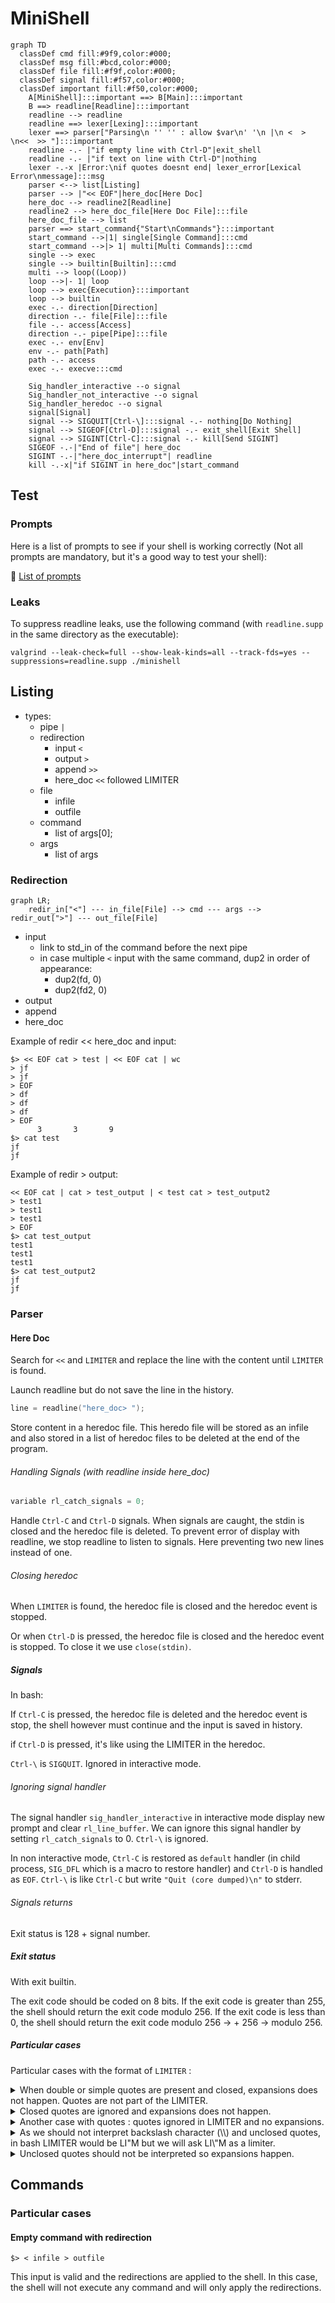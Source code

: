 # MiniShell

```mermaid
graph TD
  classDef cmd fill:#9f9,color:#000;
  classDef msg fill:#bcd,color:#000;
  classDef file fill:#f9f,color:#000;
  classDef signal fill:#f57,color:#000;
  classDef important fill:#f50,color:#000;
    A[MiniShell]:::important ==> B[Main]:::important
    B ==> readline[Readline]:::important
    readline --> readline
    readline ==> lexer[Lexing]:::important
    lexer ==> parser["Parsing\n '' '' : allow $var\n' '\n |\n <  > \n<<  >> "]:::important
    readline -.- |"if empty line with Ctrl-D"|exit_shell
    readline -.- |"if text on line with Ctrl-D"|nothing
    lexer -.-x |Error:\nif quotes doesnt end| lexer_error[Lexical Error\nmessage]:::msg
    parser <--> list[Listing]
    parser --> |"<< EOF"|here_doc[Here Doc]
    here_doc --> readline2[Readline]
    readline2 --> here_doc_file[Here Doc File]:::file
    here_doc_file --> list
    parser ==> start_command{"Start\nCommands"}:::important
    start_command -->|1| single[Single Command]:::cmd
    start_command -->|> 1| multi[Multi Commands]:::cmd
    single --> exec
    single --> builtin[Builtin]:::cmd
    multi --> loop((Loop))
    loop -->|- 1| loop
    loop --> exec{Execution}:::important
    loop --> builtin
    exec -.- direction[Direction]
    direction -.- file[File]:::file
    file -.- access[Access]
    direction -.- pipe[Pipe]:::file
    exec -.- env[Env]
    env -.- path[Path]
    path -.- access
    exec -.- execve:::cmd

    Sig_handler_interactive --o signal  
    Sig_handler_not_interactive --o signal
    Sig_handler_heredoc --o signal
    signal[Signal]
    signal --> SIGQUIT[Ctrl-\]:::signal -.- nothing[Do Nothing]
    signal --> SIGEOF[Ctrl-D]:::signal -.- exit_shell[Exit Shell]
    signal --> SIGINT[Ctrl-C]:::signal -.- kill[Send SIGINT]
    SIGEOF -.-|"End of file"| here_doc
    SIGINT -.-|"here_doc_interrupt"| readline
    kill -.-x|"if SIGINT in here_doc"|start_command
```

## Test

### Prompts

Here is a list of prompts to see if your shell is working correctly (Not all prompts are mandatory, but it's a good way to test your shell):

🔗 [List of prompts](https://docs.google.com/spreadsheets/d/1uJHQu0VPsjjBkR4hxOeCMEt3AOM1Hp_SmUzPFhAH-nA/edit#gid=0)

### Leaks

To suppress readline leaks, use the following command (with `readline.supp` in the same directory as the executable):
```shell
valgrind --leak-check=full --show-leak-kinds=all --track-fds=yes --suppressions=readline.supp ./minishell
```

## Listing

- types:
  - pipe `|`
  - redirection
    - input `<`
    - output `>`
    - append `>>`
    - here_doc `<<` followed LIMITER
  - file
    - infile
    - outfile
  - command
    - list of args[0];
  - args
    - list of args

### Redirection

```mermaid
graph LR;
    redir_in["<"] --- in_file[File] --> cmd --- args --> redir_out[">"] --- out_file[File]
```
- input
  - link to std_in of the command before the next pipe
  - in case multiple `<` input with the same command, dup2 in order of appearance:
    - dup2(fd, 0)
    - dup2(fd2, 0)
- output
- append
- here_doc

Example of redir << here_doc and input:
```shell
$> << EOF cat > test | << EOF cat | wc
> jf
> jf
> EOF
> df
> df
> df
> EOF
      3       3       9
$> cat test
jf
jf
```

Example of redir > output:
```shell
<< EOF cat | cat > test_output | < test cat > test_output2
> test1
> test1
> test1
> EOF
$> cat test_output
test1
test1
test1
$> cat test_output2
jf
jf
```

### Parser

#### Here Doc

Search for `<<` and `LIMITER` and replace the line with the content until `LIMITER` is found.

Launch readline but do not save the line in the history.

```c
line = readline("here_doc> ");
```

Store content in a heredoc file. This heredo file will be stored as an infile and also stored in a list of heredoc files to be deleted at the end of the program.

###### Handling Signals (with readline inside here_doc)

```c
variable rl_catch_signals = 0;
```

Handle `Ctrl-C` and `Ctrl-D` signals. When signals are caught, the stdin is closed and the heredoc file is deleted. To prevent error of display with readline, we stop readline to listen to signals. Here preventing two new lines instead of one.

###### Closing heredoc

When `LIMITER` is found, the heredoc file is closed and the heredoc event is stopped.

Or when `Ctrl-D` is pressed, the heredoc file is closed and the heredoc event is stopped.
To close it we use `close(stdin)`.

##### Signals

In bash:

If `Ctrl-C` is pressed, the heredoc file is deleted and the heredoc event is stop, the shell however must continue and the input is saved in history.

if `Ctrl-D` is pressed, it's like using the LIMITER in the heredoc.

`Ctrl-\` is `SIGQUIT`. Ignored in interactive mode.

###### Ignoring signal handler

The signal handler `sig_handler_interactive` in interactive mode display new prompt and clear `rl_line_buffer`. We can ignore this signal handler by setting `rl_catch_signals` to 0. `Ctrl-\` is ignored.

In non interactive mode, `Ctrl-C` is restored as `default` handler (in child process, `SIG_DFL` which is a macro to restore handler) and `Ctrl-D` is handled as `EOF`. `Ctrl-\` is like `Ctrl-C` but write `"Quit (core dumped)\n"` to stderr.

###### Signals returns

Exit status is 128 + signal number.

##### Exit status

With exit builtin.

The exit code should be coded on 8 bits. If the exit code is greater than 255, the shell should return the exit code modulo 256. If the exit code is less than 0, the shell should return the exit code modulo 256 -> + 256 -> modulo 256.

##### Particular cases

Particular cases with the format of `LIMITER` :

<details><summary>When double or simple quotes are present and closed, expansions does not happen. Quotes are not part of the LIMITER.</summary>

```bash
$> << "LIM" cat
> $PATH
> LIM
$PATH
```

</details>

<details><summary>Closed quotes are ignored and expansions does not happen.</summary>

```bash
$> << LIM''"" cat
> hey
> LIM
hey
```

</details>

<details><summary>Another case with quotes : quotes ignored in LIMITER and no expansions.</summary>

```bash
$> << L"I"M cat
> $PATH
> LIM
$PATH
```

</details>

<details><summary>As we should not interpret backslash character (\\) and unclosed quotes, in bash LIMITER would be LI"M but we will ask LI\"M as a limiter.</summary>

```bash
$> << LI\"M cat
> hey
> LI\"M
hey
```

</details>

<details><summary>Unclosed quotes should not be interpreted so expansions happen.</summary>

```bash
$> << LIM"' cat
>> hey
>> LIM
hey
```

</details>

## Commands

### Particular cases

#### Empty command with redirection

```shell
$> < infile > outfile
```

This input is valid and the redirections are applied to the shell. In this case, the shell will not execute any command and will only apply the redirections.